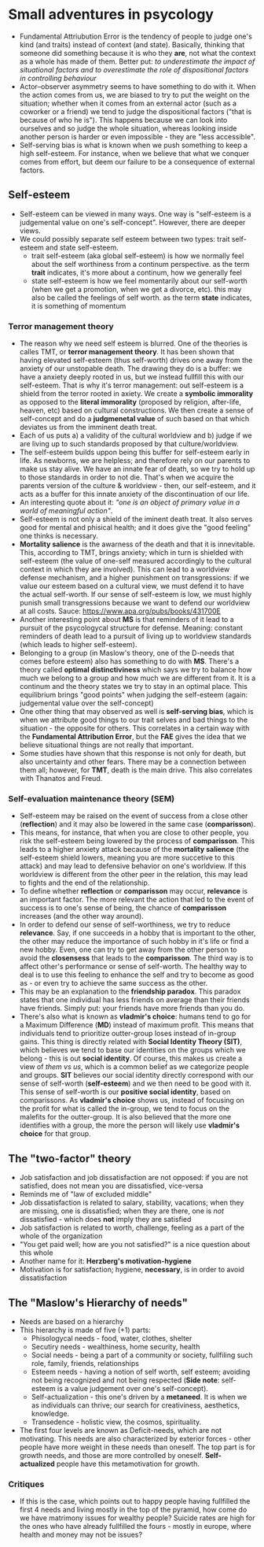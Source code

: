 # Small adventures in psycology

- Fundamental Attriubution Error is the tendency of people to judge one's kind (and traits) instead of context (and state). Basically, thinking that someone did something because it is who they **are**, not what the context as a whole has made of them. Better put: *to underestimate the impact of situational factors and to overestimate the role of dispositional factors in controlling behaviour*
- Actor–observer asymmetry seems to have something to do with it. When the action comes from us, we are biased to try to put the weight on the situation; whether when it comes from an external actor (such as a coworker or a friend) we tend to judge the dispositional factors ("that is because of who he is"). This happens because we can look into ourselves and so judge the whole situation, whereas looking inside another person is harder or even impossible - they are "less accessible".
- Self-serving bias is what is known when we push something to keep a high self-esteem. For instance, when we believe that what we conquer comes from effort, but deem our failure to be a consequence of external factors.

## Self-esteem

- Self-esteem  can be viewed in many ways. One way is "self-esteem is a judgemental value on one's self-concept". However, there are deeper views.
- We could possibly separate self esteem between two types: trait self-esteem and state self-esteem.
	- trait self-esteem (aka global self-esteem) is how we normally feel about the self worthiness from a continum perspective. as the term **trait** indicates, it's more about a continum, how we generally feel
	- state self-esteem is how we feel momentarily about our self-worth (when we get a promotion, when we get a divorce, etc). this may also be called the feelings of self worth. as the term **state** indicates, it is something  of momentum

### Terror management theory 

- The reason why we need self esteem is blurred. One of the theories is calles TMT, or **terror management theory**. It has been shown that having elevated self-esteem (thus self-worth) drives one away from the anxiety of our unstopable death. The drawing they do is a buffer: we have a anxiety deeply rooted in us, but we instead fullfill this with our self-esteem. That is why it's terror management: out self-esteem is a shield from the terror rooted in axiety. We create a **symbolic immorality** as opposed to the **literal immorality** (proposed by religion, after-life, heaven, etc) based on cultural constructions. We then create a sense of self-concept and do a **judgmenetal value** of such based on that which deviates us from the imminent death treat. 
- Each of us puts a) a validity of the cultural worldview and b) judge if we are living up to such standards proposed by that culture/worldview.
- The self-esteem builds uppon being this buffer for self-esteem early in life. As newborns, we are helpless; and therefore rely on our parents to make us stay alive. We have an innate fear of death, so we try to hold up to those standards in order to not die. That's when we acquire the parents version of the culture & worldview - then, our self-esteem, and it acts as a buffer for this innate anxiety of the discontinuation of our life.
- An interesting quote about it: *"one is an object of primary value in a world of meaningful action"*.
- Self-esteem is not only a shield of the iminent death treat. It also serves good for mental and phisical health; and it does give the "good feeling" one thinks is necessary.
- **Mortality salience** is the awarness of the death and that it is innevitable. This, according to TMT, brings anxiety; which in turn is shielded with self-esteem (the value of one-self measured accordingly to the cultural context in which they are involved). This can lead to a worldview defense mechanism, and a higher punishment on transgressions: if we value our esteem based on a cultural view, we must defend it to have the actual self-worth. If our sense of self-esteem is low, we must highly punish small transgressions because we want to defend our worldview at all costs. Sauce: https://www.apa.org/pubs/books/431700E
- Another interesting point about **MS** is that reminders of it lead to a pursuit of the psycologycal structure for defense. Meaning: constant reminders of death lead to a pursuit of living up to worldview standards (which leads to higher self-esteem).
- Belonging to a group (in Maslow's theory, one of the D-needs that comes before esteem) also has something to do with **MS**. There's a theory called **optimal distinctiviness** which says we try to balance how much we belong to a group and how much we are different from it. It is a continum and the theory states we try to stay in an optimal place. This equilibrium brings "good points" when judging the self-esteem (again: judgemental value over the self-concept)
- One other thing that may observed as well is **self-serving bias**, which is when we attribute good things to our trait selves and bad things to the situation - the opposite for others. This correlates in a certain way with the **Fundamental Attribution Error**, but the **FAE** gives the idea that we believe situational things are not really that important.
- Some studies have shown that this response is not only for death, but also uncertainty and other fears. There may be a connection between them all; however, for **TMT**, death is the main drive. This also correlates with Thanatos and Freud.

### Self-evaluation maintenance theory (SEM)

- Self-esteem may be raised on the event of success from a close other (**reflection**) and it may also be lowered in the same case (**comparisson**). 
- This means, for instance, that when you are close to other people, you risk the self-esteem being lowered by the process of **comparisson**. This leads to a higher anxiety attack because of the **mortality salience** (the self-esteem shield lowers, meaning you are more succetive to this attack) and may lead to defensive behavior on one's worldview. If this worldview is different from the other peer in the relation, this may lead to fights and the end of the relationship.
- To define whether **reflection** or **comparisson** may occur, **relevance** is an important factor. The more relevant the action that led to the event of success is to one's sense of being, the chance of **comparisson** increases (and the other way around).
- In order to defend our sense of self-worthiness, we try to reduce **relevance**. Say, if one succeeds in a hobby that is important to the other, the other may reduce the importance of such hobby in it's life or find a new hobby. Even, one can try to get away from the other person to avoid the **closensess** that leads to the **comparisson**. The third way is to affect other's performance or sense of self-worth. The healthy way to deal is to use this feeling to enhance the self and try to become as good as - or even try to achieve the same success as the other.
- This may be an explanation to the **friendship paradox**. This paradox states that one individual has less friends on average than their friends have friends. Simply put: your friends have more friends than you do.
- There's also what is known as **vladmir's choice**: humans tend to go for a Maximum Difference (**MD**) instead of maximum profit. This means that individuals tend to prioritize outter-group loses instead of in-group gains. This thing is directly related with **Social Identity Theory (SIT)**, which believes we tend to base our identities on the groups which we belong - this is out **social identity**. Of course, this makes us create a view of *them vs us*, which is a common belief as we categorize people and groups. **SIT** believes our social identity directly correspond with our sense of self-worth (**self-esteem**) and we then need to be good with it. This sense of self-worth is our **positive social identity**, based on comparissons. As **vladmir's choice** shows us,  instead of focusing on the profit for what is called the in-group, we tend to focus on the malefits for the outter-group. It is also believed that the more one identifies with a group, the more the person will likely use **vladmir's choice** for that group.
 
## The "two-factor" theory
- Job satisfaction and job dissatisfaction are not opposed: if you are not satisfied, does not mean you are dissatisfied, vice-versa
- Reminds me of "law of excluded middle"
- Job dissatisfaction is related to salary, stability, vacations; when they are missing, one is dissatisfied; when they are there, one is *not* dissatisfied - which does **not** imply they are satisfied
- Job satisfaction is related to worth,  challenge, feeling as a part of the whole of the organization
- "You get paid well; how are you not satisfied?" is a nice question about this whole
- Another name for it: **Herzberg's motivation-hygiene**
- Motivation is for satisfaction; hygiene, **necessary**, is in order to avoid dissatisfaction

## The "Maslow's Hierarchy of needs"

- Needs are based on a hierarchy
- This hierarchy is made of five (+1) parts: 
	- Phisologycal needs - food, water, clothes, shelter
	- Secutiry needs - wealthiness, home security, health
	- Social needs - being a part of a community or society, fullfiling such role, family, friends, relationships
	- Esteem needs - having a notion of self worth, self esteem; avoiding not being recognized and not being respected (**Side note**: self-esteem is a value judgement over one's self-concept).
	- Self-actualization - this one's driven by a **metaneed**. It is when we as individuals can thrive; our search for creativiness, aesthetics, knowledge.
	- Transedence - holistic view, the cosmos, spirituality.
- The first four levels are known as Deficit-needs, which are not motivating. This needs are also characterized by exterior forces - other people have more weight in these needs than oneself. The top part is for growth needs, and those are more controlled by oneself. **Self-actualized** people have this metamotivation for growth.

### Critiques

- If this is the case, which points out to happy people having fullfilled the first 4 needs and living mostly in the top of the pyramid, how come do we have matrimony issues for wealthy people? Suicide rates are high for the ones who have already fullfilled the fours - mostly in europe, where health and money may not be issues? 
